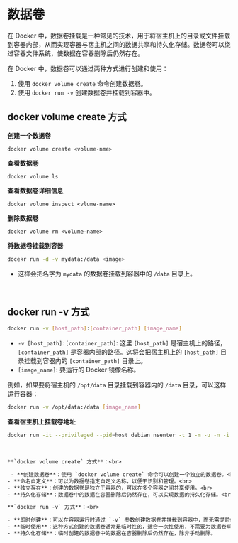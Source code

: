 # 数据卷

在 Docker 中，数据卷挂载是一种常见的技术，用于将宿主机上的目录或文件挂载到容器内部，从而实现容器与宿主机之间的数据共享和持久化存储。数据卷可以绕过容器文件系统，使数据在容器删除后仍然存在。

在 Docker 中，数据卷可以通过两种方式进行创建和使用：

1. 使用 `docker volume create` 命令创建数据卷。
2. 使用 `docker run -v` 创建数据卷并挂载到容器中。



## docker volume create 方式

**创建一个数据卷**

```
docker volume create <volume-nme>
```

**查看数据卷**

```
docker volume ls
```

**查看数据卷详细信息**

```
docker volume inspect <vlume-name>
```

**删除数据卷**

```
docker volume rm <volume-name>
```

**将数据卷挂载到容器**

~~~bash
docekr run -d -v mydata:/data <image>
~~~

- 这样会把名字为 `mydata` 的数据卷挂载到容器中的 `/data` 目录上。

<br>



## docker run -v 方式

```bash
docker run -v [host_path]:[container_path] [image_name]
```

- `-v [host_path]:[container_path]`: 这里 `[host_path]` 是宿主机上的路径，`[container_path]` 是容器内部的路径。这将会把宿主机上的 `[host_path]` 目录挂载到容器内的 `[container_path]` 目录上。
- `[image_name]`: 要运行的 Docker 镜像名称。

例如，如果要将宿主机的 `/opt/data` 目录挂载到容器内的 `/data` 目录，可以这样运行容器：

~~~bash
docker run -v /opt/data:/data [image_name]
~~~



**查看宿主机上挂载卷地址**

~~~bash
docker run -it --privileged --pid=host debian nsenter -t 1 -m -u -n -i sh
~~~

<br>



~~~alert type=important
**`docker volume create` 方式**：<br>

 - **创建数据卷**：使用 `docker volume create` 命令可以创建一个独立的数据卷。<br>
- **命名自定义**：可以为数据卷指定自定义名称，以便于识别和管理。<br>
- **独立存在**：创建的数据卷是独立于容器的，可以在多个容器之间共享使用。<br>
- **持久化存储**：数据卷中的数据在容器删除后仍然存在，可以实现数据的持久化存储。<br><br>

**`docker run -v` 方式**：<br>

- **即时创建**：可以在容器运行时通过 `-v` 参数创建数据卷并挂载到容器中，而无需提前创建数据卷。<br>
- **临时使用**：这种方式创建的数据卷通常是临时性的，适合一次性使用，不需要为数据卷单独命名和管理。<br>
- **持久化存储**：临时创建的数据卷中的数据在容器删除后仍然存在，除非手动删除。
~~~



